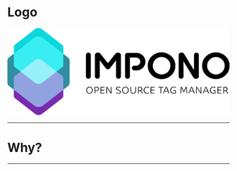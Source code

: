 # Logo

![Image-Absolute](https://github.com/mikkeschiren/impono-presentation/blob/master/assets/impono_logo.png)

---
# Why?



---
